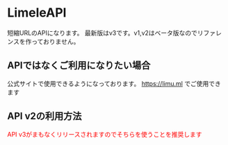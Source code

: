 # LimeleAPI
短縮URLのAPIになります。
最新版はv3です。v1,v2はベータ版なのでリファレンスを作っておりません。
## APIではなくご利用になりたい場合
公式サイトで使用できるようになっております。
https://limu.ml でご使用できます
## API v2の利用方法
<font color="red">API v3がまもなくリリースされますのでそちらを使うことを推奨します</font>

